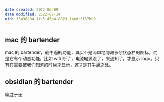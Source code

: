 ```yaml
---
date created: 2022-06-09
date modified: 2022-07-14
uid: f5430a84-1fa5-45b4-8023-14edc6137bb9
---
```


## mac 的 bartender

mac 的 bartender，最牛逼的功能，其实不是简单地隐藏多余状态栏的图标，而是它有个动态功能。比如 wifi 断了，电池电源没了，来通知了，才显示 logo。只有在需要被我们知道的时候才显示，这才是其牛逼之处。

## obsidian 的 bartender

聊胜于无

